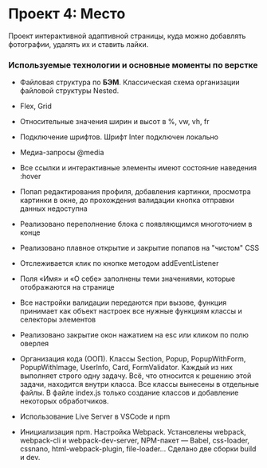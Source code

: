 ﻿# Проект 4: Место

Проект интерактивной адаптивной страницы, куда можно добавлять фотографии, удалять их и ставить лайки.

### Используемые технологии и основные моменты по верстке 

* Файловая структура по **БЭМ**. Классическая схема организации файловой структуры Nested.

* Flex, Grid
* Относительные значения ширин и высот в %, vw, vh, fr
* Подключение шрифтов. Шрифт Inter подключен локально
* Медиа-запросы @media 
* Все ссылки и интерактивные элементы имеют состояние наведения :hover
* Попап редактирования профиля, добавления картинки, просмотра картинки в окне, до прохождения валидации кнопка отправки данных недоступна
* Реализовано переполнение блока с появляющимся многоточием в конце
* Реализовано плавное открытие и закрытие попапов на "чистом" CSS
* Отслеживается клик по кнопке методом addEventListener
* Поля «Имя» и «О себе» заполнены теми значениями, которые отображаются на странице
* Все настройки валидации передаются при вызове, функция принимает как объект настроек все нужные функциям классы и селекторы элементов
* Реализовано закрытие окон нажатием на esc или кликом по полю оверлея
* Организация кода (ООП). Классы Section, Popup, PopupWithForm, PopupWithImage, UserInfo, Card, FormValidator. Каждый из них выполняет строго одну задачу. Всё, что относится к решению этой задачи, находится внутри класса. Все классы вынесены в отдельные файлы. В файле index.js только создание классов и добавление некоторых обработчиков.
* Использование Live Server в VSCode и npm
* Инициализация npm. Настройка Webpack. Установлены webpack, webpack-cli и webpack-dev-server, NPM-пакет — Babel, css-loader, cssnano, html-webpack-plugin, file-loader...  Cделано две сборки build и dev. 


